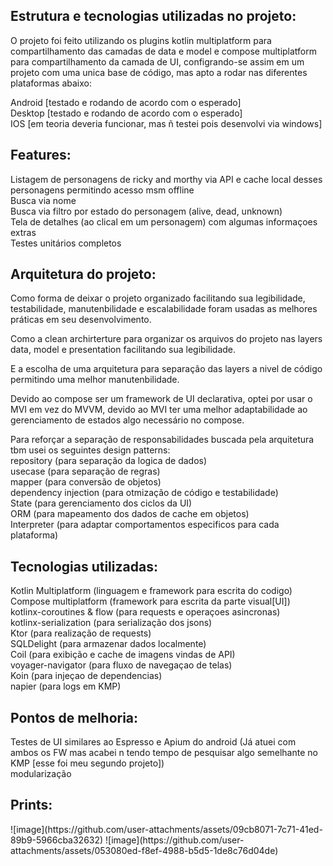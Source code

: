 <h2>Estrutura e tecnologias utilizadas no projeto:</h2>

O projeto foi feito utilizando os plugins kotlin multiplatform para
compartilhamento das camadas de data e model e compose multiplatform
para compartilhamento da camada de UI, configrando-se assim em um projeto com uma 
unica base de código, mas apto a rodar nas diferentes plataformas abaixo:

Android [testado e rodando de acordo com o esperado]<br>
Desktop [testado e rodando de acordo com o esperado]<br>
IOS [em teoria deveria funcionar, mas ñ testei pois desenvolvi via windows]<br>

<h2>Features:</h2>
Listagem de personagens de ricky and morthy via API e cache local desses personagens
permitindo acesso msm offline<br>
Busca via nome<br>
Busca via filtro por estado do personagem (alive, dead, unknown)<br>
Tela de detalhes (ao clical em um personagem) com algumas informaçoes extras<br>
Testes unitários completos<br>

<h2>Arquitetura do projeto:</h2>

Como forma de deixar o projeto organizado facilitando sua legibilidade, testabilidade,
manutenbilidade e escalabilidade foram usadas as melhores práticas em seu desenvolvimento.

Como a clean archirterture para organizar os arquivos do projeto nas layers
data, model e presentation facilitando sua legibilidade. 

E a escolha de uma arquitetura para separação das layers a nivel de código 
permitindo uma melhor manutenbilidade.

Devido ao compose ser um framework de UI declarativa, optei por usar o MVI
em vez do MVVM, devido ao MVI ter uma melhor adaptabilidade ao gerenciamento de
estados algo necessário no compose.

Para reforçar a separação de responsabilidades buscada pela arquitetura tbm usei
os seguintes design patterns:<br>
repository (para separação da logica de dados)<br>
usecase (para separação de regras)<br>
mapper (para conversão de objetos)<br>
dependency injection (para otmização de código e testabilidade)<br>
State (para gerenciamento dos ciclos da UI)<br>
ORM (para mapeamento dos dados de cache em objetos)<br>
Interpreter (para adaptar comportamentos especificos para cada plataforma)<br>

<h2>Tecnologias utilizadas:</h2>
Kotlin Multiplatform (linguagem e framework para escrita do codigo)<br>
Compose multiplatform (framework para escrita da parte visual[UI])<br>
kotlinx-coroutines & flow (para requests e operaçoes asincronas)<br>
kotlinx-serialization (para serialização dos jsons)<br>
Ktor (para realização de requests)<br>
SQLDelight (para armazenar dados localmente)<br>
Coil (para exibição e cache de imagens vindas de API)<br>
voyager-navigator (para fluxo de navegaçao de telas)<br>
Koin (para injeçao de dependencias)<br>
napier (para logs em KMP)<br>

<h2>Pontos de melhoria:</h2>
Testes de UI similares ao Espresso e Apium do android (Já atuei com ambos os FW mas acabei n tendo tempo de pesquisar algo semelhante no KMP [esse foi meu segundo projeto])<br>
modularização<br>


<h2>Prints:</h2>
![image](https://github.com/user-attachments/assets/09cb8071-7c71-41ed-89b9-5966cba32632)
![image](https://github.com/user-attachments/assets/053080ed-f8ef-4988-b5d5-1de8c76d04de)





